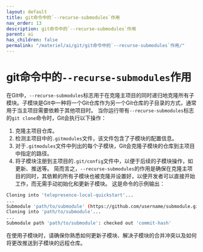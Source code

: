 ```yaml
---
layout: default
title: git命令中的`--recurse-submodules`作用
nav_order: 13
description: git命令中的`--recurse-submodules`作用
parent: ai
has_children: false
permalink: "/materiel/ai/git/git命令中的`--recurse-submodules`作用/"
---
```


# git命令中的`--recurse-submodules`作用

在Git中，`--recurse-submodules`标志用于在克隆主项目的同时递归地克隆所有子模块。子模块是Git中一种将一个Git仓库作为另一个Git仓库的子目录的方式，通常用于当主项目需要依赖于其他项目时。
当你运行带有`--recurse-submodules`标志的`git clone`命令时，Git会执行以下操作：

1. 克隆主项目仓库。
2. 检测主项目中的`.gitmodules`文件，该文件包含了子模块的配置信息。
3. 对于`.gitmodules`文件中列出的每个子模块，Git会克隆子模块的仓库到主项目中指定的路径。
4. 将子模块注册到主项目的`.git/config`文件中，以便于后续的子模块操作，如更新、推送等。
简而言之，`--recurse-submodules`的作用是确保在克隆主项目的同时，其依赖的所有子模块也被克隆并设置好，以便开发者可以直接开始工作，而无需手动初始化和更新子模块。
这是命令的示例输出：

```sh
Cloning into 'telepresence-local-quickstart'...
...
Submodule 'path/to/submodule' (https://github.com/username/submodule.git) registered for path 'path/to/submodule'
Cloning into 'path/to/submodule'...
...
Submodule path 'path/to/submodule': checked out 'commit-hash'
```

在使用子模块时，请确保你熟悉如何更新子模块、解决子模块的合并冲突以及如何将更改推送到子模块的远程仓库。

